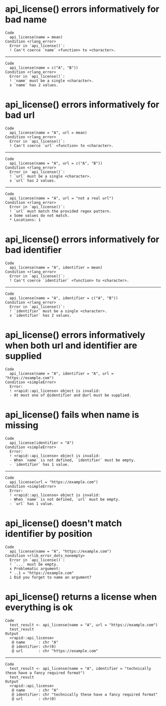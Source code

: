 # api_license() errors informatively for bad name

    Code
      api_license(name = mean)
    Condition <rlang_error>
      Error in `api_license()`:
      ! Can't coerce `name` <function> to <character>.

---

    Code
      api_license(name = c("A", "B"))
    Condition <rlang_error>
      Error in `api_license()`:
      ! `name` must be a single <character>.
      x `name` has 2 values.

# api_license() errors informatively for bad url

    Code
      api_license(name = "A", url = mean)
    Condition <rlang_error>
      Error in `api_license()`:
      ! Can't coerce `url` <function> to <character>.

---

    Code
      api_license(name = "A", url = c("A", "B"))
    Condition <rlang_error>
      Error in `api_license()`:
      ! `url` must be a single <character>.
      x `url` has 2 values.

---

    Code
      api_license(name = "A", url = "not a real url")
    Condition <rlang_error>
      Error in `api_license()`:
      ! `url` must match the provided regex pattern.
      x Some values do not match.
      * Locations: 1

# api_license() errors informatively for bad identifier

    Code
      api_license(name = "A", identifier = mean)
    Condition <rlang_error>
      Error in `api_license()`:
      ! Can't coerce `identifier` <function> to <character>.

---

    Code
      api_license(name = "A", identifier = c("A", "B"))
    Condition <rlang_error>
      Error in `api_license()`:
      ! `identifier` must be a single <character>.
      x `identifier` has 2 values.

# api_license() errors informatively when both url and identifier are supplied

    Code
      api_license(name = "A", identifier = "A", url = "https://example.com")
    Condition <simpleError>
      Error:
      ! <rapid::api_license> object is invalid:
      - At most one of @identifier and @url must be supplied.

# api_license() fails when name is missing

    Code
      api_license(identifier = "A")
    Condition <simpleError>
      Error:
      ! <rapid::api_license> object is invalid:
      - When `name` is not defined, `identifier` must be empty.
      - `identifier` has 1 value.

---

    Code
      api_license(url = "https://example.com")
    Condition <simpleError>
      Error:
      ! <rapid::api_license> object is invalid:
      - When `name` is not defined, `url` must be empty.
      - `url` has 1 value.

# api_license() doesn't match identifier by position

    Code
      api_license(name = "A", "https://example.com")
    Condition <rlib_error_dots_nonempty>
      Error in `api_license()`:
      ! `...` must be empty.
      x Problematic argument:
      * ..1 = "https://example.com"
      i Did you forget to name an argument?

# api_license() returns a license when everything is ok

    Code
      test_result <- api_license(name = "A", url = "https://example.com")
      test_result
    Output
      <rapid::api_license>
       @ name      : chr "A"
       @ identifier: chr(0) 
       @ url       : chr "https://example.com"

---

    Code
      test_result <- api_license(name = "A", identifier = "technically these have a fancy required format")
      test_result
    Output
      <rapid::api_license>
       @ name      : chr "A"
       @ identifier: chr "technically these have a fancy required format"
       @ url       : chr(0) 

